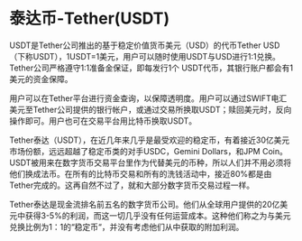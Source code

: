 # 泰达币-Tether(USDT)

USDT是Tether公司推出的基于稳定价值货币美元（USD）的代币Tether USD（下称USDT），1USDT=1美元，用户可以随时使用USDT与USD进行1:1兑换。Tether公司严格遵守1:1准备金保证，即每发行1个 USDT代币，其银行账户都会有1美元的资金保障。

用户可以在Tether平台进行资金查询，以保障透明度。用户可以通过SWIFT电汇美元至Tether公司提供的银行帐户，或通过交易所换取USDT；赎回美元时，反向操作即可。用户也可在交易平台用比特币换取USDT。



Tether泰达（USDT），在近几年来几乎是最受欢迎的稳定币，有着接近30亿美元市场份额，远远超越了稳定币类的对手USDC，Gemini Dollars，和JPM Coin。USDT被用来在数字货币交易平台里作为代替美元的币种，所以人们并不用必须将他们换成法币。在所有的比特币交易和所有的洗钱活动中，接近80%都是由Tether完成的。这再自然不过了，就和大部分数字货币交易过程一样。

Tether泰达是现金流排名前五名的数字货币公司。他们从全球用户提供的20亿美元中获得3-5%的利润，而这一切几乎没有任何运营成本。这种他们称之为与美元兑换比例为1：1的“稳定币“，并没有考虑他们从中获取的附加利润。
